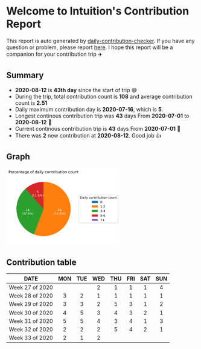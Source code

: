 
# Welcome to lntuition's Contribution Report
This report is auto generated by [daily-contribution-checker](https://github.com/lntuition/daily-contribution-checker).
If you have any question or problem, please report [here](https://github.com/lntuition/daily-contribution-checker/issues).
I hope this report will be a companion for your contribution trip :airplane:


## Summary
- **2020-08-12** is **43th day** since the start of trip :sweat_smile:
- During the trip, total contribution count is **108** 
and average contribution count is **2.51**
- Daily maximum contribution day is **2020-07-16**, which is **5**.
- Longest continous contribution trip was **43** days 
From **2020-07-01** to **2020-08-12** :walking:
- Current continous contribution trip is **43** days 
From **2020-07-01** :running:
- There was **2** new contribution at **2020-08-12**.
Good job :+1:

## Graph
<img src="asset/pie_graph.png" alt="pie" width="60%">

## Contribution table
|      DATE       | MON | TUE | WED | THU | FRI | SAT | SUN |
|:---------------:|:---:|:---:|:---:|:---:|:---:|:---:|:---:|
| Week 27 of 2020 |     |     |  2  |  1  |  1  |  1  |  4  |
| Week 28 of 2020 |  3  |  2  |  1  |  1  |  1  |  1  |  1  |
| Week 29 of 2020 |  3  |  3  |  2  |  5  |  3  |  1  |  2  |
| Week 30 of 2020 |  4  |  5  |  3  |  4  |  3  |  2  |  1  |
| Week 31 of 2020 |  5  |  5  |  4  |  3  |  4  |  1  |  3  |
| Week 32 of 2020 |  2  |  2  |  2  |  5  |  4  |  2  |  1  |
| Week 33 of 2020 |  2  |  1  |  2  |     |     |     |     |

        